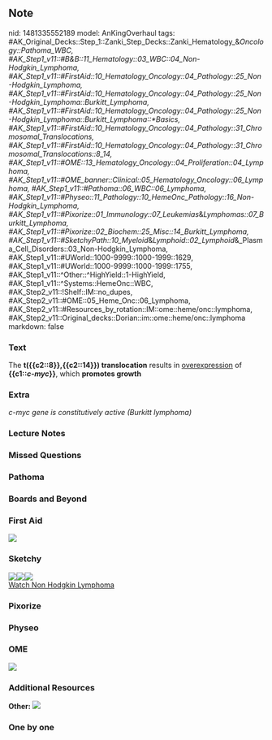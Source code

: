 ## Note
nid: 1481335552189
model: AnKingOverhaul
tags: #AK_Original_Decks::Step_1::Zanki_Step_Decks::Zanki_Hematology_&_Oncology::Pathoma_WBC, #AK_Step1_v11::#B&B::11_Hematology::03_WBC::04_Non-Hodgkin_Lymphoma, #AK_Step1_v11::#FirstAid::10_Hematology_Oncology::04_Pathology::25_Non-Hodgkin_Lymphoma, #AK_Step1_v11::#FirstAid::10_Hematology_Oncology::04_Pathology::25_Non-Hodgkin_Lymphoma::Burkitt_Lymphoma, #AK_Step1_v11::#FirstAid::10_Hematology_Oncology::04_Pathology::25_Non-Hodgkin_Lymphoma::Burkitt_Lymphoma::*Basics, #AK_Step1_v11::#FirstAid::10_Hematology_Oncology::04_Pathology::31_Chromosomal_Translocations, #AK_Step1_v11::#FirstAid::10_Hematology_Oncology::04_Pathology::31_Chromosomal_Translocations::8_14, #AK_Step1_v11::#OME::13_Hematology_Oncology::04_Proliferation::04_Lymphoma, #AK_Step1_v11::#OME_banner::Clinical::05_Hematology_Oncology::06_Lymphoma, #AK_Step1_v11::#Pathoma::06_WBC::06_Lymphoma, #AK_Step1_v11::#Physeo::11_Pathology::10_HemeOnc_Pathology::16_Non-Hodgkin_Lymphoma, #AK_Step1_v11::#Pixorize::01_Immunology::07_Leukemias_&_Lymphomas::07_Burkitt_Lymphoma, #AK_Step1_v11::#Pixorize::02_Biochem::25_Misc::14_Burkitt_Lymphoma, #AK_Step1_v11::#SketchyPath::10_Myeloid_&_Lymphoid::02_Lymphoid_&_Plasma_Cell_Disorders::03_Non-Hodgkin_Lymphoma, #AK_Step1_v11::#UWorld::1000-9999::1000-1999::1629, #AK_Step1_v11::#UWorld::1000-9999::1000-1999::1755, #AK_Step1_v11::^Other::^HighYield::1-HighYield, #AK_Step1_v11::^Systems::HemeOnc::WBC, #AK_Step2_v11::!Shelf::IM::no_dupes, #AK_Step2_v11::#OME::05_Heme_Onc::06_Lymphoma, #AK_Step2_v11::#Resources_by_rotation::IM::ome::heme/onc::lymphoma, #AK_Step2_v11::Original_decks::Dorian::im::ome::heme/onc::lymphoma
markdown: false

### Text
<div>
  <div>
    The <b>t({{c2::8}},{{c2::14}}) translocation</b> results in
    <u>overexpression</u> of <b>{{c1::<i>c-myc</i>}}</b>, which
    <b>promotes growth</b>
  </div>
</div>

### Extra
<i>c-myc gene is constitutively active (Burkitt lymphoma)</i>

### Lecture Notes


### Missed Questions


### Pathoma


### Boards and Beyond


### First Aid
<img src="tmpqhqlII.png">

### Sketchy
<div><img src="Screen%20Shot%202020-02-24%20at%205.06.28%20PM.JPG"
class="resizer"><img src=
"Screen%20Shot%202020-02-24%20at%205.07.30%20PM.JPG" class=
"resizer"><img src="Zoverall%20picture%20(83)_1566160514431.JPG"
class="resizer"></div><a href=
"https://dashboard.sketchy.com/study/medical/courses/medical-pathophysiology/units/medical-pathophysiology-myeloid-lymphoid/videos/medical-pathophysiology-myeloid-and-lymphoid-lymphoid-and-plasma-cell-disorders-non-hodgkin-lymphoma?utm_source=anki&utm_medium=partnership&utm_campaign=february_update&utm_content=medical">Watch
Non Hodgkin Lymphoma</a>

### Pixorize


### Physeo


### OME
<div class="ome-widget">
  <a href=
  "https://onlinemeded.org/spa/hematology-oncology/lymphoma/acquire?ref=anki">
  <img src="_OME_AnkiFlashcards_Lesson_3.png"></a>
</div>

### Additional Resources
<b>Other:</b> <img src="tmpYAZhT6.png" class="resizer">

### One by one

